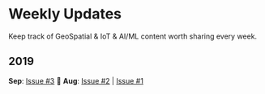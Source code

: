 # Weekly Updates

Keep track of GeoSpatial & IoT & AI/ML content worth sharing every week.

## 2019

**Sep**: [Issue #3](docs/issue-3.md) :rocket:
**Aug**: [Issue #2](docs/issue-2.md) | [Issue #1](docs/issue-1.md)
